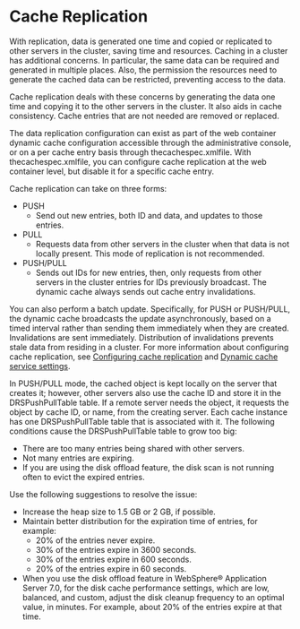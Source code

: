 # Cache Replication

With replication, data is generated one time and copied or replicated to other servers in the cluster, saving time and resources. Caching in a cluster has additional concerns. In particular, the same data can be required and generated in multiple places. Also, the permission the resources need to generate the cached data can be restricted, preventing access to the data.

Cache replication deals with these concerns by generating the data one time and copying it to the other servers in the cluster. It also aids in cache consistency. Cache entries that are not needed are removed or replaced.

The data replication configuration can exist as part of the web container dynamic cache configuration accessible through the administrative console, or on a per cache entry basis through thecachespec.xmlfile. With thecachespec.xmlfile, you can configure cache replication at the web container level, but disable it for a specific cache entry.

Cache replication can take on three forms:

* PUSH
  - Send out new entries, both ID and data, and updates to those entries.
* PULL
  - Requests data from other servers in the cluster when that data is not locally present. This mode of replication is not recommended.
* PUSH/PULL
  - Sends out IDs for new entries, then, only requests from other servers in the cluster entries for IDs previously broadcast. The dynamic cache always sends out cache entry invalidations.

You can also perform a batch update. Specifically, for PUSH or PUSH/PULL, the dynamic cache broadcasts the update asynchronously, based on a timed interval rather than sending them immediately when they are created. Invalidations are sent immediately. Distribution of invalidations prevents stale data from residing in a cluster. For more information about configuring cache replication, see [Configuring cache replication](https://www.ibm.com/support/knowledgecenter/SSAW57_8.0.0/com.ibm.websphere.nd.doc/info/ae/ae/tdyn_cachereplication.html?view=kc) and [Dynamic cache service settings](https://www.ibm.com/support/knowledgecenter/SSAW57_8.0.0/com.ibm.websphere.nd.doc/info/ae/ae/udyn_rcachesettings.html?view=kc).

In PUSH/PULL mode, the cached object is kept locally on the server that creates it; however, other servers also use the cache ID and store it in the DRSPushPullTable table. If a remote server needs the object, it requests the object by cache ID, or name, from the creating server. Each cache instance has one DRSPushPullTable table that is associated with it. The following conditions cause the DRSPushPullTable table to grow too big:

* There are too many entries being shared with other servers.
* Not many entries are expiring.
* If you are using the disk offload feature, the disk scan is not running often to evict the expired entries.

Use the following suggestions to resolve the issue:

* Increase the heap size to 1.5 GB or 2 GB, if possible.
* Maintain better distribution for the expiration time of entries, for example:
  * 20% of the entries never expire.
  * 30% of the entries expire in 3600 seconds.
  * 30% of the entries expire in 600 seconds.
  * 20% of the entries expire in 60 seconds.
* When you use the disk offload feature in WebSphere® Application Server 7.0, for the disk cache performance settings, which are low, balanced, and custom, adjust the disk cleanup frequency to an optimal value, in minutes. For example, about 20% of the entries expire at that time.



